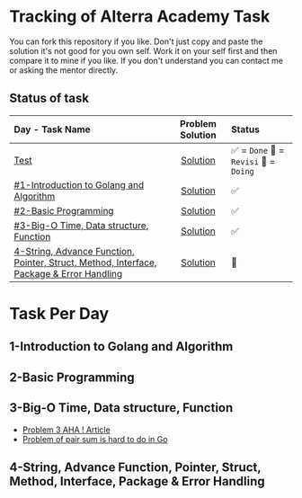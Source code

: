 
# Tracking of Alterra Academy Task

You can fork this repository if you like. Don't just copy and paste the solution it's not good for you own self. Work it on your self first and then compare it to mine if you like. If you don't understand you can contact me or asking the mentor directly. 

## Status of task

 
| Day - Task Name | Problem Solution | Status |
| :-------- | :-------:| :---------------------------------------------------|
| [Test](##1-introduction-to-golang-and-algorithm)  		| [Solution](www.twitter.com/zeinfahrozi) |  ✅ = `Done` 🔄 = `Revisi` 💬 = `Doing`|
| [#1-Introduction to Golang and Algorithm](#1-introduction-to-golang-and-algorithm)  		| [Solution](www.twitter.com/zeinfahrozi) |  ✅| \
| [#2-Basic Programming](#2-basic-programming)  | [Solution](https://github.com/mozarik/alterra-academy-task/tree/main/day02) |  ✅|\
| [#3-Big-O Time, Data structure, Function](#3-big-o-time-data-structure-function)  | [Solution](https://github.com/mozarik/alterra-academy-task/tree/main/day03) |  ✅|\
| [4-String, Advance Function, Pointer, Struct, Method, Interface, Package & Error Handling](#4-string-advance-function-pointer-struct-method-interface-package--error-handling)  | [Solution](https://github.com/mozarik/alterra-academy-task/tree/main/day04) |  💬|

  


# Task Per Day

## 1-Introduction to Golang and Algorithm

## 2-Basic Programming

## 3-Big-O Time, Data structure, Function

- [Problem 3 AHA ! Article](https://www.programminglogic.com/fast-exponentiation-algorithms/)
- [Problem of pair sum is hard to do in Go](https://www.techiedelight.com/find-pair-with-given-sum-array/)

## 4-String, Advance Function, Pointer, Struct, Method, Interface, Package & Error Handling
<!--stackedit_data:
eyJoaXN0b3J5IjpbLTg5MjcwNzA5Nyw1NjY5NjI1MjMsMTY0Mz
A1OTk2OCwxODE0MDMyMjM4LDE4NTUxODUyODIsNjE1NDY4ODc2
LC0xNjc5Njc5MjgxXX0=
-->
